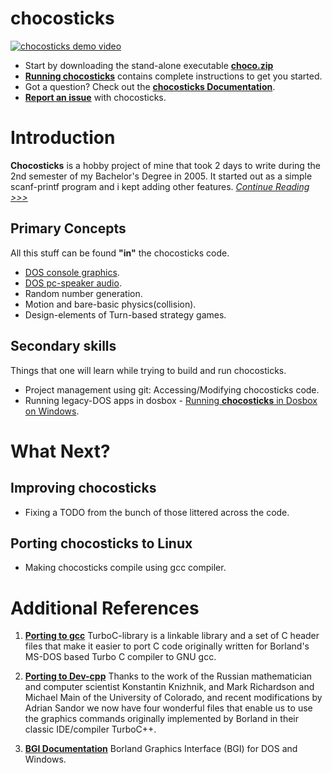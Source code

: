 # chocosticks

[![chocosticks demo video](http://i3.ytimg.com/vi/kZNl0KTdMFM/hqdefault.jpg)](https://www.youtube.com/watch?feature=player_embedded&v=kZNl0KTdMFM)

- Start by downloading the stand-alone executable **[choco.zip](https://github.com/TheCodeArtist/chocosticks/raw/master/Misc/choco.zip?raw=true)** 
- **[Running chocosticks](https://github.com/TheCodeArtist/chocosticks/blob/master/Documentation/running-chocosticks.md)** contains complete instructions to get you started. 
- Got a question? Check out the **[chocosticks Documentation](https://github.com/TheCodeArtist/chocosticks/tree/master/Documentation)**. 
- **[Report an issue](https://github.com/TheCodeArtist/chocosticks/issues)** with chocosticks. 

# Introduction

**Chocosticks** is a hobby project of mine that took 2 days to write during the 2nd semester of my Bachelor's Degree in 2005. It started out as a simple scanf-printf program and i kept adding other features. [*Continue Reading >>>*](https://github.com/TheCodeArtist/chocosticks/blob/master/Documentation/background.md)

## Primary Concepts

All this stuff can be found **"in"** the chocosticks code.

- [DOS console graphics](http://en.wikipedia.org/wiki/Borland_Graphics_Interface).
- [DOS pc-speaker audio](http://en.wikipedia.org/wiki/PC_speaker).
- Random number generation.
- Motion and bare-basic physics(collision).
- Design-elements of Turn-based strategy games. 

## Secondary skills

Things that one will learn while trying to build and run chocosticks.

- Project management using git: Accessing/Modifying chocosticks code.
- Running legacy-DOS apps in dosbox - [Running **chocosticks** in Dosbox on Windows](https://github.com/TheCodeArtist/chocosticks/blob/master/Documentation/running-chocosticks.md#3-running-chocosticks-in-dosbox-emulator-on-windows).

# What Next?

## Improving chocosticks
- Fixing a TODO from the bunch of those littered across the code.

## Porting chocosticks to Linux
- Making chocosticks compile using gcc compiler.


# Additional References

1. **[Porting to gcc](http://www.sandroid.org/TurboC)** TurboC-library is a linkable library and a set of C header files that make it easier to port C code originally written for Borland's MS-DOS based Turbo C compiler to GNU gcc.

2. **[Porting to Dev-cpp](http://apcsteacher.com/reference/cpp/dev_cpp_setup.htm)** Thanks to the work of the Russian mathematician and computer scientist Konstantin Knizhnik, and Mark Richardson and Michael Main of the University of Colorado, and recent modifications by Adrian Sandor we now have four wonderful files that enable us to use the graphics commands originally implemented by Borland in their classic IDE/compiler TurboC++.

3. **[BGI Documentation](http://www.cs.colorado.edu/~main/bgi/doc)** Borland Graphics Interface (BGI) for DOS and Windows.  
